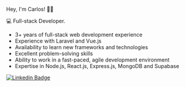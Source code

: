 Hey, I'm Carlos! 👋🏾

💻 Full-stack Developer.

- 3+ years of full-stack web development experience
- Experience with Laravel and Vue.js
- Availability to learn new frameworks and technologies
- Excellent problem-solving skills
- Ability to work in a fast-paced, agile development environment
- Expertise in Node.js, React.js, Express.js, MongoDB and Supabase

[![Linkedin Badge](https://img.shields.io/badge/-LinkedIn-blue?style=flat-square&logo=Linkedin&logoColor=white&link=https://www.linkedin.com/in/carlos-eduardo-alves-viana/)](https://www.linkedin.com/in/carlos-eduardo-alves-viana/)
